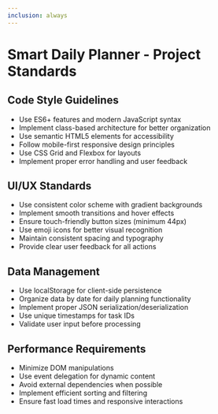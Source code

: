 ```yaml
---
inclusion: always
---
```


# Smart Daily Planner - Project Standards

## Code Style Guidelines
- Use ES6+ features and modern JavaScript syntax
- Implement class-based architecture for better organization
- Use semantic HTML5 elements for accessibility
- Follow mobile-first responsive design principles
- Use CSS Grid and Flexbox for layouts
- Implement proper error handling and user feedback

## UI/UX Standards
- Use consistent color scheme with gradient backgrounds
- Implement smooth transitions and hover effects
- Ensure touch-friendly button sizes (minimum 44px)
- Use emoji icons for better visual recognition
- Maintain consistent spacing and typography
- Provide clear user feedback for all actions

## Data Management
- Use localStorage for client-side persistence
- Organize data by date for daily planning functionality
- Implement proper JSON serialization/deserialization
- Use unique timestamps for task IDs
- Validate user input before processing

## Performance Requirements
- Minimize DOM manipulations
- Use event delegation for dynamic content
- Avoid external dependencies when possible
- Implement efficient sorting and filtering
- Ensure fast load times and responsive interactions